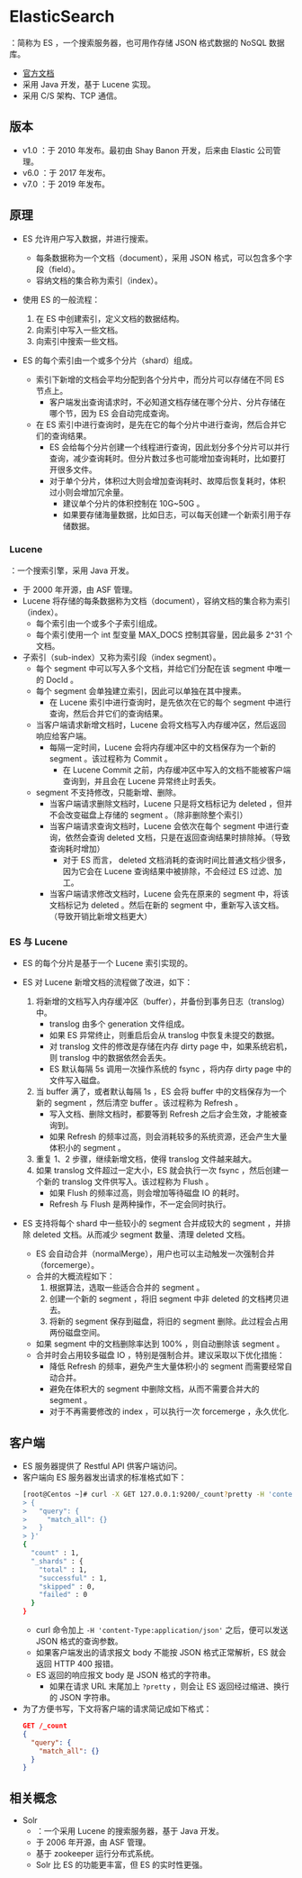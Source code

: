 # ElasticSearch

：简称为 ES ，一个搜索服务器，也可用作存储 JSON 格式数据的 NoSQL 数据库。
- [官方文档](https://www.elastic.co/guide/en/elasticsearch/reference/7.6/index.html)
- 采用 Java 开发，基于 Lucene 实现。
- 采用 C/S 架构、TCP 通信。

## 版本

- v1.0 ：于 2010 年发布。最初由 Shay Banon 开发，后来由 Elastic 公司管理。
- v6.0 ：于 2017 年发布。
- v7.0 ：于 2019 年发布。

## 原理

- ES 允许用户写入数据，并进行搜索。
  - 每条数据称为一个文档（document），采用 JSON 格式，可以包含多个字段（field）。
  - 容纳文档的集合称为索引（index）。

- 使用 ES 的一般流程：
  1. 在 ES 中创建索引，定义文档的数据结构。
  2. 向索引中写入一些文档。
  3. 向索引中搜索一些文档。

- ES 的每个索引由一个或多个分片（shard）组成。
  - 索引下新增的文档会平均分配到各个分片中，而分片可以存储在不同 ES 节点上。
    - 客户端发出查询请求时，不必知道文档存储在哪个分片、分片存储在哪个节，因为 ES 会自动完成查询。
  - 在 ES 索引中进行查询时，是先在它的每个分片中进行查询，然后合并它们的查询结果。
    - ES 会给每个分片创建一个线程进行查询，因此划分多个分片可以并行查询，减少查询耗时。但分片数过多也可能增加查询耗时，比如要打开很多文件。
    - 对于单个分片，体积过大则会增加查询耗时、故障后恢复耗时，体积过小则会增加冗余量。
      - 建议单个分片的体积控制在 10G~50G 。
      - 如果要存储海量数据，比如日志，可以每天创建一个新索引用于存储数据。

### Lucene

：一个搜索引擎，采用 Java 开发。
- 于 2000 年开源，由 ASF 管理。
- Lucene 将存储的每条数据称为文档（document），容纳文档的集合称为索引（index）。
  - 每个索引由一个或多个子索引组成。
  - 每个索引使用一个 int 型变量 MAX_DOCS 控制其容量，因此最多 2^31 个文档。
- 子索引（sub-index）又称为索引段（index segment）。
  - 每个 segment 中可以写入多个文档，并给它们分配在该 segment 中唯一的 DocId 。
  - 每个 segment 会单独建立索引，因此可以单独在其中搜素。
    - 在 Lucene 索引中进行查询时，是先依次在它的每个 segment 中进行查询，然后合并它们的查询结果。
  - 当客户端请求新增文档时，Lucene 会将文档写入内存缓冲区，然后返回响应给客户端。
    - 每隔一定时间，Lucene 会将内存缓冲区中的文档保存为一个新的 segment 。该过程称为 Commit 。
      - 在 Lucene Commit 之前，内存缓冲区中写入的文档不能被客户端查询到，并且会在 Lucene 异常终止时丢失。
  - segment 不支持修改，只能新增、删除。
    - 当客户端请求删除文档时，Lucene 只是将文档标记为 deleted ，但并不会改变磁盘上存储的 segment 。（除非删除整个索引）
    - 当客户端请求查询文档时，Lucene 会依次在每个 segment 中进行查询，依然会查询 deleted 文档，只是在返回查询结果时排除掉。（导致查询耗时增加）
      - 对于 ES 而言， deleted 文档消耗的查询时间比普通文档少很多，因为它会在 Lucene 查询结果中被排除，不会经过 ES 过滤、加工。
    - 当客户端请求修改文档时，Lucene 会先在原来的 segment 中，将该文档标记为 deleted 。然后在新的 segment 中，重新写入该文档。（导致开销比新增文档更大）

### ES 与 Lucene

- ES 的每个分片是基于一个 Lucene 索引实现的。
- ES 对 Lucene 新增文档的流程做了改进，如下：
  1. 将新增的文档写入内存缓冲区（buffer），并备份到事务日志（translog）中。
      - translog 由多个 generation 文件组成。
      - 如果 ES 异常终止，则重启后会从 translog 中恢复未提交的数据。
      - 对 translog 文件的修改是存储在内存 dirty page 中，如果系统宕机，则 translog 中的数据依然会丢失。
      - ES 默认每隔 5s 调用一次操作系统的 fsync ，将内存 dirty page 中的文件写入磁盘。
  2. 当 buffer 满了，或者默认每隔 1s ，ES 会将 buffer 中的文档保存为一个新的 segment ，然后清空 buffer 。该过程称为 Refresh 。
      - 写入文档、删除文档时，都要等到 Refresh 之后才会生效，才能被查询到。
      - 如果 Refresh 的频率过高，则会消耗较多的系统资源，还会产生大量体积小的 segment 。
  3. 重复 1、2 步骤，继续新增文档，使得 translog 文件越来越大。
  4. 如果 translog 文件超过一定大小，ES 就会执行一次 fsync ，然后创建一个新的 translog 文件供写入。该过程称为 Flush 。
      - 如果 Flush 的频率过高，则会增加等待磁盘 IO 的耗时。
      - Refresh 与 Flush 是两种操作，不一定会同时执行。

- ES 支持将每个 shard 中一些较小的 segment 合并成较大的 segment ，并排除 deleted 文档。从而减少 segment 数量、清理 deleted 文档。
  - ES 会自动合并（normalMerge），用户也可以主动触发一次强制合并（forcemerge）。
  - 合并的大概流程如下：
    1. 根据算法，选取一些适合合并的 segment 。
    2. 创建一个新的 segment ，将旧 segment 中非 deleted 的文档拷贝进去。
    3. 将新的 segment 保存到磁盘，将旧的 segment 删除。此过程会占用两份磁盘空间。
  - 如果 segment 中的文档删除率达到 100% ，则自动删除该 segment 。
  - 合并时会占用较多磁盘 IO ，特别是强制合并。建议采取以下优化措施：
    - 降低 Refresh 的频率，避免产生大量体积小的 segment 而需要经常自动合并。
    - 避免在体积大的 segment 中删除文档，从而不需要合并大的 segment 。
    - 对于不再需要修改的 index ，可以执行一次 forcemerge ，永久优化.

## 客户端

- ES 服务器提供了 Restful API 供客户端访问。
- 客户端向 ES 服务器发出请求的标准格式如下：
  ```sh
  [root@Centos ~]# curl -X GET 127.0.0.1:9200/_count?pretty -H 'content-Type:application/json' -d '
  > {
  >   "query": {
  >     "match_all": {}
  >   }
  > }'
  {
    "count" : 1,
    "_shards" : {
      "total" : 1,
      "successful" : 1,
      "skipped" : 0,
      "failed" : 0
    }
  }
  ```
  - curl 命令加上 `-H 'content-Type:application/json'` 之后，便可以发送 JSON 格式的查询参数。
  - 如果客户端发出的请求报文 body 不能按 JSON 格式正常解析，ES 就会返回 HTTP 400 报错。
  - ES 返回的响应报文 body 是 JSON 格式的字符串。
    - 如果在请求 URL 末尾加上 `?pretty` ，则会让 ES 返回经过缩进、换行的 JSON 字符串。
- 为了方便书写，下文将客户端的请求简记成如下格式：
  ```json
  GET /_count
  {
    "query": {
      "match_all": {}
    }
  }
  ```

## 相关概念

- Solr
  - ：一个采用 Lucene 的搜索服务器，基于 Java 开发。
  - 于 2006 年开源，由 ASF 管理。
  - 基于 zookeeper 运行分布式系统。
  - Solr 比 ES 的功能更丰富，但 ES 的实时性更强。
